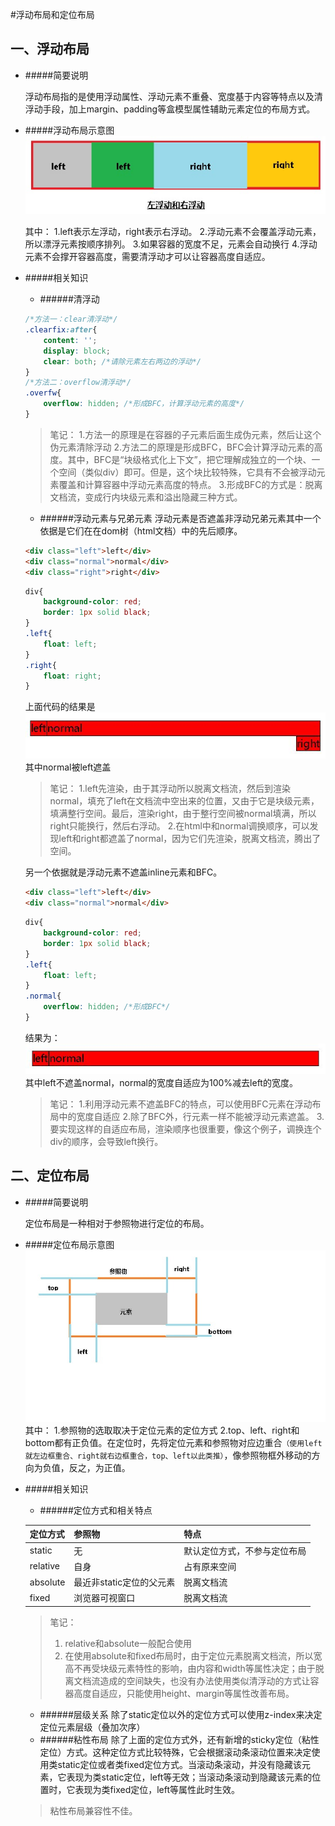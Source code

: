 #浮动布局和定位布局

## 一、浮动布局
* #####简要说明

    浮动布局指的是使用浮动属性、浮动元素不重叠、宽度基于内容等特点以及清浮动手段，加上margin、padding等盒模型属性辅助元素定位的布局方式。
* #####浮动布局示意图
![浮动布局示意图](./imgs/float.jpg)
    
    其中：
    1.left表示左浮动，right表示右浮动。
    2.浮动元素不会覆盖浮动元素，所以漂浮元素按顺序排列。
    3.如果容器的宽度不足，元素会自动换行
    4.浮动元素不会撑开容器高度，需要清浮动才可以让容器高度自适应。
* #####相关知识
    * ######清浮动
    ```css
    /*方法一：clear清浮动*/
    .clearfix:after{
        content: '';
        display: block;
        clear: both; /*请除元素左右两边的浮动*/
    }
    /*方法二：overflow清浮动*/
    .overfw{
        overflow: hidden; /*形成BFC，计算浮动元素的高度*/
    }
    ```
    > 笔记：
    > 1.方法一的原理是在容器的子元素后面生成伪元素，然后让这个伪元素清除浮动
    > 2.方法二的原理是形成BFC，BFC会计算浮动元素的高度。其中，BFC是“块级格式化上下文”，把它理解成独立的一个块、一个空间（类似div）即可。但是，这个块比较特殊，它具有不会被浮动元素覆盖和计算容器中浮动元素高度的特点。
    > 3.形成BFC的方式是：脱离文档流，变成行内块级元素和溢出隐藏三种方式。
    * ######浮动元素与兄弟元素
    浮动元素是否遮盖非浮动兄弟元素其中一个依据是它们在在dom树（html文档）中的先后顺序。
    ```html
    <div class="left">left</div>
    <div class="normal">normal</div>
    <div class="right">right</div>
    ```
    ```css
    div{
        background-color: red;
        border: 1px solid black;
    }
    .left{
        float: left;
    }
    .right{
        float: right;
    }
    ```
    上面代码的结果是
    ![sibling-float-1](./imgs/sibling-float-1.jpg)
    <br />
    其中normal被left遮盖
    
    > 笔记：
    > 1.left先渲染，由于其浮动所以脱离文档流，然后到渲染normal，填充了left在文档流中空出来的位置，又由于它是块级元素，填满整行空间。最后，渲染right，由于整行空间被normal填满，所以right只能换行，然后右浮动。
    > 2.在html中和normal调换顺序，可以发现left和right都遮盖了normal，因为它们先渲染，脱离文档流，腾出了空间。
    
    另一个依据就是浮动元素不遮盖inline元素和BFC。
    ```html
    <div class="left">left</div>
    <div class="normal">normal</div>
    ```
    ```css
    div{
        background-color: red;
        border: 1px solid black;
    }
    .left{
        float: left;
    }
    .normal{
        overflow: hidden; /*形成BFC*/
    }
    ```
    结果为：
    ![sibling-float-2](./imgs/sibling-float-2.jpg)
    <br />
    其中left不遮盖normal，normal的宽度自适应为100%减去left的宽度。
    
    >笔记：
    >1.利用浮动元素不遮盖BFC的特点，可以使用BFC元素在浮动布局中的宽度自适应
    >2.除了BFC外，行元素一样不能被浮动元素遮盖。
    >3.要实现这样的自适应布局，渲染顺序也很重要，像这个例子，调换连个div的顺序，会导致left换行。
    
## 二、定位布局

* #####简要说明
    
    定位布局是一种相对于参照物进行定位的布局。

* #####定位布局示意图
    ![定位布局示意图](./imgs/position.jpg)
    其中：
    1.参照物的选取取决于定位元素的定位方式
    2.top、left、right和bottom都有正负值。在定位时，先将定位元素和参照物对应边重合`（使用left就左边框重合、right就右边框重合，top、left以此类推）`，像参照物框外移动的方向为负值，反之，为正值。
    
* #####相关知识
    * ######定位方式和相关特点
    
    | 定位方式 | 参照物 | 特点 |  
    | ---- | ---- | ---- |
    | static | 无 | 默认定位方式，不参与定位布局 |
    | relative | 自身 | 占有原来空间 |
    | absolute | 最近非static定位的父元素 | 脱离文档流 |
    | fixed | 浏览器可视窗口 | 脱离文档流 |
    > 笔记：
    > 1. relative和absolute一般配合使用
    > 2. 在使用absolute和fixed布局时，由于定位元素脱离文档流，所以宽高不再受块级元素特性的影响，由内容和width等属性决定；由于脱离文档流造成的空间缺失，也没有办法使用类似清浮动的方式让容器高度自适应，只能使用height、margin等属性改善布局。
    
    * ######层级关系
    除了static定位以外的定位方式可以使用z-index来决定定位元素层级（叠加次序）
    * ######粘性布局
    除了上面的定位方式外，还有新增的sticky定位（粘性定位）方式。这种定位方式比较特殊，它会根据滚动条滚动位置来决定使用类static定位或者类fixed定位方式。当滚动条滚动，并没有隐藏该元素，它表现为类static定位，left等无效；当滚动条滚动到隐藏该元素的位置时，它表现为类fixed定位，left等属性此时生效。
    > 粘性布局兼容性不佳。
    
    
